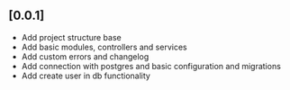 ## [0.0.1]

- Add project structure base
- Add basic modules, controllers and services
- Add custom errors and changelog
- Add connection with postgres and basic configuration and migrations
- Add create user in db functionality